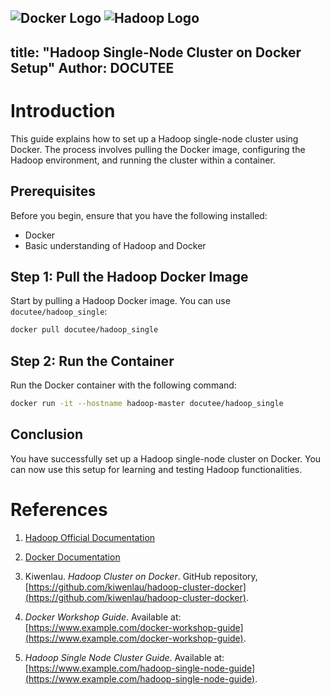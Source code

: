 ![Docker Logo](https://www.docker.com/sites/default/files/d8/2019-07/Moby-logo.png) 
![Hadoop Logo](https://hadoop.apache.org/images/hadoop-logo.jpg)
---
title: "Hadoop Single-Node Cluster on Docker Setup"
Author: DOCUTEE 
---

# Introduction

This guide explains how to set up a Hadoop single-node cluster using Docker. The process involves pulling the Docker image, configuring the Hadoop environment, and running the cluster within a container.

## Prerequisites

Before you begin, ensure that you have the following installed:

- Docker
- Basic understanding of Hadoop and Docker

## Step 1: Pull the Hadoop Docker Image

Start by pulling a Hadoop Docker image. You can use `docutee/hadoop_single`:

```bash
docker pull docutee/hadoop_single
```

## Step 2: Run the Container

Run the Docker container with the following command:

```bash
docker run -it --hostname hadoop-master docutee/hadoop_single
```

## Conclusion

You have successfully set up a Hadoop single-node cluster on Docker. You can now use this setup for learning and testing Hadoop functionalities.

# References

1. [Hadoop Official Documentation](https://hadoop.apache.org/docs/stable/)

2. [Docker Documentation](https://docs.docker.com/)

3. Kiwenlau. *Hadoop Cluster on Docker*. GitHub repository, [https://github.com/kiwenlau/hadoop-cluster-docker](https://github.com/kiwenlau/hadoop-cluster-docker).

4. *Docker Workshop Guide*. Available at: [https://www.example.com/docker-workshop-guide](https://www.example.com/docker-workshop-guide).

5. *Hadoop Single Node Cluster Guide*. Available at: [https://www.example.com/hadoop-single-node-guide](https://www.example.com/hadoop-single-node-guide).


